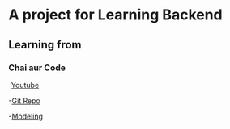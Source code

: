 # A project for Learning Backend

## Learning from

### Chai aur Code

-[Youtube](https://www.youtube.com/playlist?list=PLu71SKxNbfoBGh_8p_NS-ZAh6v7HhYqHW)

-[Git Repo](https://github.com/hiteshchoudhary/chai-backend)

-[Modeling](https://app.eraser.io/workspace/YtPqZ1VogxGy1jzIDkzj)
